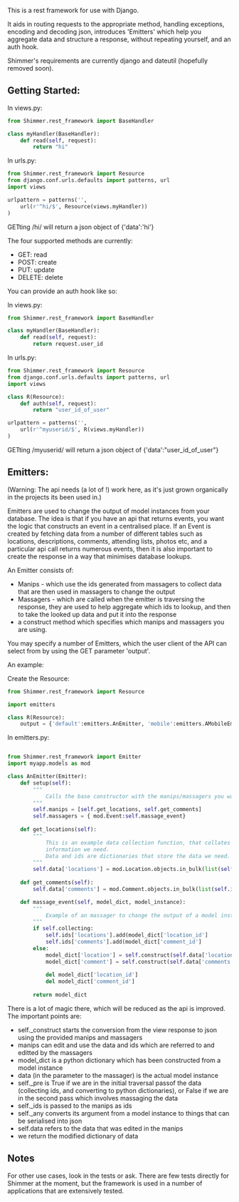 This is a rest framework for use with Django.

It aids in routing requests to the appropriate method, handling exceptions, encoding and decoding json, introduces 'Emitters' which help you aggregate data and structure a response, without repeating yourself, and an auth hook.

Shimmer's requirements are currently django and dateutil (hopefully removed soon).

Getting Started:
------------

In views.py:
```python
from Shimmer.rest_framework import BaseHandler

class myHandler(BaseHandler):
    def read(self, request):
        return "hi"
```

In urls.py:
```python
from Shimmer.rest_framework import Resource
from django.conf.urls.defaults import patterns, url
import views

urlpattern = patterns('',
    url(r'^hi/$', Resource(views.myHandler))
)

```

GETting /hi/ will return a json object of {'data':'hi'}

The four supported methods are currently:
* GET: read
* POST: create
* PUT: update
* DELETE: delete




You can provide an auth hook like so:

In views.py:
```python
from Shimmer.rest_framework import BaseHandler

class myHandler(BaseHandler):
    def read(self, request):
        return request.user_id
```

In urls.py:
```python
from Shimmer.rest_framework import Resource
from django.conf.urls.defaults import patterns, url
import views

class R(Resource):
    def auth(self, request):
        return "user_id_of_user"

urlpattern = patterns('',
    url(r'^myuserid/$', R(views.myHandler))
)

```

GETting /myuserid/ will return a json object of {'data':"user_id_of_user"}


Emitters:
---------
 
 (Warning: The api needs (a lot of !) work here, as it's just grown organically in the projects its been used in.)
 
 Emitters are used to change the output of model instances from your database.
 The idea is that if you have an api that returns events, you want the logic that constructs an event in a centralised place.
 If an Event is created by fetching data from a number of different tables such as locations, descriptions, comments, attending lists, photos etc, and a particular api call returns numerous events, then it is also important to create the response in a way that minimises database lookups.
 
 An Emitter consists of:
* Manips - which use the ids generated from massagers to collect data that are then used in massagers to change the output
* Massagers - which are called when the emitter is traversing the response, they are used to help aggregate which ids to lookup, and then to take the looked up data and put it into the response
* a construct method which specifies which manips and massagers you are using.

You may specify a number of Emitters, which the user client of the API can select from by using the GET parameter 'output'.

An example:

Create the Resource:
```python
from Shimmer.rest_framework import Resource

import emitters

class R(Resource):
    output = {'default':emitters.AnEmitter, 'mobile':emitters.AMobileEmitter}

```
In emitters.py:
```python

from Shimmer.rest_framework import Emitter
import myapp.models as mod

class AnEmitter(Emitter):
    def setup(self):
        """
            Calls the base constructor with the manips/massagers you want.
        """     
        self.manips = [self.get_locations, self.get_comments]
        self.massagers = { mod.Event:self.massage_event}
        
    def get_locations(self):
        """
            This is an example data collection function, that collates a certain type of
            information we need.
            Data and ids are dictionaries that store the data we need.
        """
        self.data['locations'] = mod.Location.objects.in_bulk(list(self.ids['locations']))
        
    def get_comments(self):
        self.data['comments'] = mod.Comment.objects.in_bulk(list(self.ids['comments']))

    def massage_event(self, model_dict, model_instance):
        """
            Example of an massager to change the output of a model instance.
        """
        if self.collecting:
            self.ids['locations'].add(model_dict['location_id']
            self.ids['comments'].add(model_dict['comment_id']
        else:
            model_dict['location'] = self.construct(self.data['locations'][model_dict['location_id'])
            model_dict['comment'] = self.construct(self.data['comments'][model_dict['comment_id'])
            
            del model_dict['location_id']
            del model_dict['comment_id']
        
        return model_dict
```
There is a lot of magic there, which will be reduced as the api is improved. The important points are:

* self._construct starts the conversion from the view response to json using the provided manips and massagers
* manips can edit and use the data and ids which are referred to and editted by the massagers
* model_dict is a python dictionary which has been constructed from a model instance
* data (in the parameter to the massager) is the actual model instance
* self._pre is True if we are in the initial traversal passof the data (collecting ids, and converting to python dictionaries), or False if we are in the second pass which involves massaging the data
* self._ids is passed to the manips as ids
* self._any converts its argument from a model instance to things that can be serialised into json
* self.data refers to the data that was edited in the manips
* we return the modified dictionary of data

Notes
-----

For other use cases, look in the tests or ask. 
There are few tests directly for Shimmer at the moment, but the framework is used in a number of applications that are extensively tested.